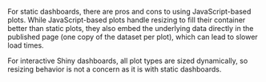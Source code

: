 For static dashboards, there are pros and cons to using JavaScript-based plots. While JavaScript-based plots handle resizing to fill their container better than static plots, they also embed the underlying data directly in the published page (one copy of the dataset per plot), which can lead to slower load times.

For interactive Shiny dashboards, all plot types are sized dynamically, so resizing behavior is not a concern as it is with static dashboards.

